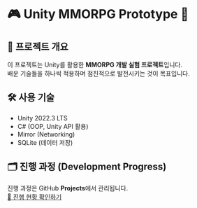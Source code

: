 # 🎮 Unity MMORPG Prototype 🚀

## 📌 프로젝트 개요
이 프로젝트는 Unity를 활용한 **MMORPG 개발 실험 프로젝트**입니다.  
배운 기술들을 하나씩 적용하며 점진적으로 발전시키는 것이 목표입니다.

## 🛠️ 사용 기술
- Unity 2022.3 LTS
- C# (OOP, Unity API 활용)
- Mirror (Networking)
- SQLite (데이터 저장)

## 🗂️ 진행 과정 (Development Progress)
진행 과정은 GitHub **Projects**에서 관리됩니다.  
[🔗 진행 현황 확인하기](https://github.com/users/sungho96/projects/2)
